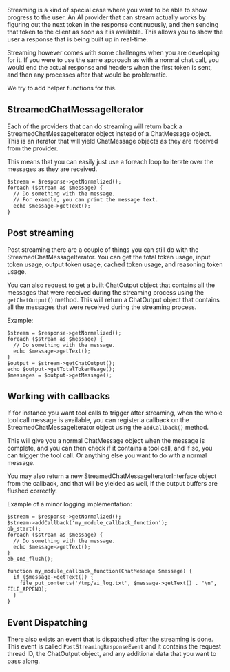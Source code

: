 Streaming is a kind of special case where you want to be able to show progress to the user. An AI provider that can stream actually works by figuring out the next token in the response continuously, and then sending that token to the client as soon as it is available. This allows you to show the user a response that is being built up in real-time.

Streaming however comes with some challenges when you are developing for it. If you were to use the same approach as with a normal chat call, you would end the actual response and headers when the first token is sent, and then any processes after that would be problematic.

We try to add helper functions for this.

## StreamedChatMessageIterator

Each of the providers that can do streaming will return back a StreamedChatMessageIterator object instead of a ChatMessage object. This is an iterator that will yield ChatMessage objects as they are received from the provider.

This means that you can easily just use a foreach loop to iterate over the messages as they are received.

```
$stream = $response->getNormalized();
foreach ($stream as $message) {
  // Do something with the message.
  // For example, you can print the message text.
  echo $message->getText();
}
```

## Post streaming

Post streaming there are a couple of things you can still do with the StreamedChatMessageIterator. You can get the total token usage, input token usage, output token usage, cached token usage, and reasoning token usage.

You can also request to get a built ChatOutput object that contains all the messages that were received during the streaming process using the `getChatOutput()` method. This will return a ChatOutput object that contains all the messages that were received during the streaming process.

Example:
```
$stream = $response->getNormalized();
foreach ($stream as $message) {
  // Do something with the message.
  echo $message->getText();
}
$output = $stream->getChatOutput();
echo $output->getTotalTokenUsage();
$messages = $output->getMessage();
```

## Working with callbacks

If for instance you want tool calls to trigger after streaming, when the whole tool call message is available, you can register a callback on the StreamedChatMessageIterator object using the `addCallback()` method.

This will give you a normal ChatMessage object when the message is complete, and you can then check if it contains a tool call, and if so, you can trigger the tool call. Or anything else you want to do with a normal message.

You may also return a new StreamedChatMessageIteratorInterface object from the callback, and that will be yielded as well, if the output buffers are flushed correctly.

Example of a minor logging implementation:
```
$stream = $response->getNormalized();
$stream->addCallback('my_module_callback_function');
ob_start();
foreach ($stream as $message) {
  // Do something with the message.
  echo $message->getText();
}
ob_end_flush();

function my_module_callback_function(ChatMessage $message) {
  if ($message->getText()) {
    file_put_contents('/tmp/ai_log.txt', $message->getText() . "\n", FILE_APPEND);
  }
}
```

## Event Dispatching

There also exists an event that is dispatched after the streaming is done. This event is called `PostStreamingResponseEvent` and it contains the request thread ID, the ChatOutput object, and any additional data that you want to pass along.

